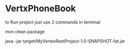 # VertxPhoneBook
to Run project just use 2 commands in terminal 

mvn clean package

java -jar target/MyVertexRestProject-1.0-SNAPSHOT-fat.jar
